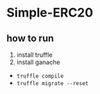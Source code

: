 # Simple-ERC20

## how to run

1. install truffle
2. install ganache

- `truffle compile`
- `truffle migrate --reset`
